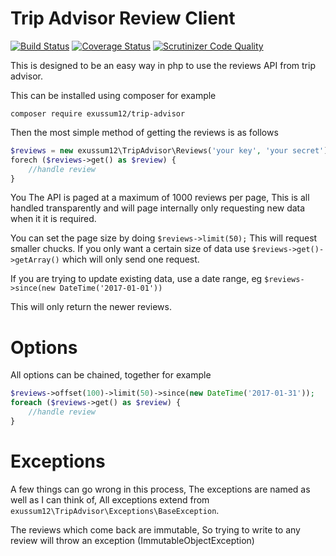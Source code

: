 # Trip Advisor Review Client
[![Build Status](https://travis-ci.org/exussum12/trip-advisor.svg?branch=master)](https://travis-ci.org/exussum12/trip-advisor)
[![Coverage Status](https://coveralls.io/repos/github/exussum12/trip-advisor/badge.svg?branch=master)](https://coveralls.io/github/exussum12/trip-advisor?branch=master)
[![Scrutinizer Code Quality](https://scrutinizer-ci.com/g/exussum12/trip-advisor/badges/quality-score.png?b=master)](https://scrutinizer-ci.com/g/exussum12/trip-advisor/?branch=master)


This is designed to be an easy way in php to use the reviews API from trip advisor.

This can be installed using composer for example

    composer require exussum12/trip-advisor
    
 Then the most simple method of getting the reviews is as follows
 
```php
$reviews = new exussum12\TripAdvisor\Reviews('your key', 'your secret');
forech ($reviews->get() as $review) {
    //handle review
}
```

You The API is paged at a maximum of 1000 reviews per page, This is all handled transparently and will page internally
only requesting new data when it it is required.

You can set the page size by doing `$reviews->limit(50);` This will request smaller chucks.
If you only want a certain size of data use `$reviews->get()->getArray()` which will only send one request.

If you are trying to update existing data, use a date range, eg  `$reviews->since(new DateTime('2017-01-01'))`

This will only return the newer reviews.
# Options
All options can be chained, together for example

```php
$reviews->offset(100)->limit(50)->since(new DateTime('2017-01-31'));
foreach ($reviews->get() as $review) {
    //handle review
}
```

# Exceptions
A few things can go wrong in this process, The exceptions are named as well as I can think of, All exceptions extend
from `exussum12\TripAdvisor\Exceptions\BaseException`.

The reviews which come back are immutable, So trying to write to any review will throw an exception (ImmutableObjectException)

